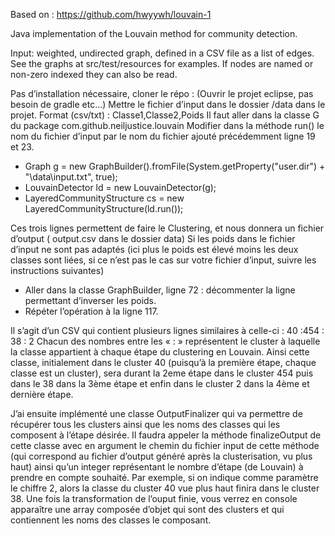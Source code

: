 Based on : https://github.com/hwyywh/louvain-1

Java implementation of the Louvain method for community detection.  

Input: weighted, undirected graph, defined in a CSV file as a list of edges.  See the graphs at src/test/resources for examples.  If nodes are named or non-zero indexed they can also be read.

Pas d’installation nécessaire, cloner le répo : 
(Ouvrir le projet eclipse, pas besoin de gradle etc…) 
Mettre le fichier d’input dans le dossier /data dans le projet. Format (csv/txt) : 
Classe1,Classe2,Poids
Il faut aller dans la classe G du package com.github.neiljustice.louvain 
Modifier dans la méthode run() le nom du fichier d’input par le nom du fichier ajouté précédemment ligne 19 et 23.

- Graph g = new GraphBuilder().fromFile(System.getProperty("user.dir") + "\\data\\input.txt", true);
- LouvainDetector ld = new LouvainDetector(g);
- LayeredCommunityStructure cs = new LayeredCommunityStructure(ld.run());

Ces trois lignes permettent de faire le Clustering, et nous donnera un fichier d’output ( output.csv dans le dossier data)
Si les poids dans le fichier d’input ne sont pas adaptés (ici plus le poids est élevé moins les deux classes sont liées, si ce n’est pas le cas sur votre fichier d’input, suivre les instructions suivantes)
-	Aller dans la classe GraphBuilder, ligne 72 : décommenter la ligne permettant d’inverser les poids.
-	Répéter l’opération à la ligne 117.

Il s’agit d’un CSV qui contient plusieurs lignes similaires à celle-ci :
40 :454 : 38 : 2
Chacun des nombres entre les « : » représentent le cluster à laquelle la classe appartient à chaque étape du clustering en Louvain. 
Ainsi cette classe, initialement dans le cluster 40 (puisqu’à la première étape, chaque classe est un cluster), sera durant la 2eme étape dans le cluster 454 puis dans le 38 dans la 3ème étape et enfin dans le cluster 2 dans la 4ème et dernière étape. 

J’ai ensuite implémenté une classe OutputFinalizer qui va permettre de récupérer tous les clusters ainsi que les noms des classes qui les composent à l’étape désirée.
Il faudra appeler la méthode finalizeOutput de cette classe avec en argument le chemin du fichier input de cette méthode (qui correspond au fichier d’output généré après la clusterisation, vu plus haut) ainsi qu’un integer représentant le nombre d’étape (de Louvain) à prendre en compte souhaité. Par exemple, si on indique comme paramètre le chiffre 2, alors la classe du cluster 40 vue plus haut finira dans le cluster 38.
Une fois la transformation de l’ouput finie, vous verrez en console apparaître une array composée d’objet qui sont des clusters et qui contiennent les noms des classes le composant.
